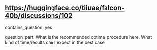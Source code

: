 ## https://huggingface.co/tiiuae/falcon-40b/discussions/102

contains_question: yes

question_part: What is the recommended optimal procedure here. What kind of time/results can I expect in the best case